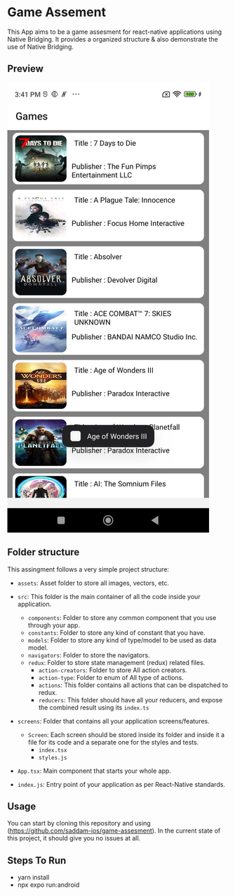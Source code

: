 # Game Assement

This App aims to be a game assesment for react-native applications using Native Bridging. It provides a organized structure & also demonstrate the use of Native Bridging.

## Preview
![](https://github.com/saddam-ios/game-assesment/blob/main/assets/IM_3.jpeg?raw=true)


## Folder structure

This assingment follows a very simple project structure:

- `assets`: Asset folder to store all images, vectors, etc.

- `src`: This folder is the main container of all the code inside your application.
  - `components`: Folder to store any common component that you use through your app.
  - `constants`: Folder to store any kind of constant that you have.
  - `models`: Folder to store any kind of type/model to be used as 
  data model.
  - `navigators`: Folder to store the navigators.
  - `redux`: Folder to store state management (redux) related files.
    - `action-creators`: Folder to store All action creators.
    - `action-type`: Folder to enum of All type of actions.
    - `actions`: This folder contains all actions that can be dispatched to redux.
    - `reducers`: This folder should have all your reducers, and expose the combined result using its `index.ts`
 - `screens`: Folder that contains all your application screens/features.
    - `Screen`: Each screen should be stored inside its folder and inside it a file for its code and a separate one for the styles and tests.
      - `index.tsx`
      - `styles.js`

- `App.tsx`: Main component that starts your whole app.
- `index.js`: Entry point of your application as per React-Native standards.

## Usage

You can start by cloning this repository and using (https://github.com/saddam-ios/game-assesment). In the current state of this project, it should give you no issues at all.

## Steps To Run 

* yarn install
* npx expo run:android 